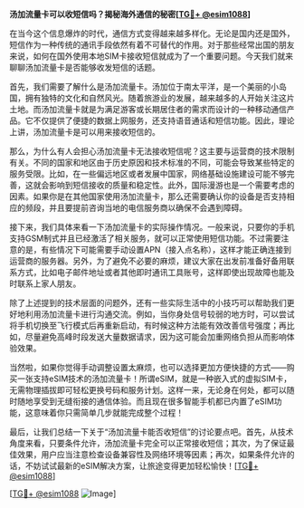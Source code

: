 **汤加流量卡可以收短信吗？揭秘海外通信的秘密[[TG💪+ @esim1088](https://t.me/s/esim1088)]**

在当今这个信息爆炸的时代，通信方式变得越来越多样化。无论是国内还是国外，短信作为一种传统的通讯手段依然有着不可替代的作用。对于那些经常出国的朋友来说，如何在国外使用本地SIM卡接收短信就成为了一个重要问题。今天我们就来聊聊汤加流量卡是否能够收发短信的话题。

首先，我们需要了解什么是汤加流量卡。汤加位于南太平洋，是一个美丽的小岛国，拥有独特的文化和自然风光。随着旅游业的发展，越来越多的人开始关注这片土地。而汤加流量卡就是为满足游客或长期居住者的需求而设计的一种移动通信产品。它不仅提供了便捷的数据上网服务，还支持语音通话和短信功能。因此，理论上讲，汤加流量卡是可以用来接收短信的。

那么，为什么有人会担心汤加流量卡无法接收短信呢？这主要与运营商的技术限制有关。不同的国家和地区由于历史原因和技术标准的不同，可能会导致某些特定的服务受限。比如，在一些偏远地区或者发展中国家，网络基础设施建设可能不够完善，这就会影响到短信接收的质量和稳定性。此外，国际漫游也是一个需要考虑的因素。如果你是在其他国家使用汤加流量卡，那么还需要确认你的设备是否支持相应的频段，并且要提前咨询当地的电信服务商以确保不会遇到障碍。

接下来，我们具体来看一下汤加流量卡的实际操作情况。一般来说，只要你的手机支持GSM制式并且已经激活了相关服务，就可以正常使用短信功能。不过需要注意的是，有些情况下可能需要手动设置APN（接入点名称），这样才能正确连接到运营商的服务器。另外，为了避免不必要的麻烦，建议大家在出发前准备好备用联系方式，比如电子邮件地址或者其他即时通讯工具账号，这样即使出现故障也能及时联系上家人朋友。

除了上述提到的技术层面的问题外，还有一些实际生活中的小技巧可以帮助我们更好地利用汤加流量卡进行沟通交流。例如，当你身处信号较弱的地方时，可以尝试将手机切换至飞行模式后再重新启动，有时候这种方法能有效改善信号强度；再比如，尽量避免高峰时段发送大量数据请求，因为这可能会加重网络负担从而影响体验效果。

当然啦，如果你觉得手动调整设置太麻烦，也可以选择更加方便快捷的方式——购买一张支持eSIM技术的汤加流量卡！所谓eSIM，就是一种嵌入式的虚拟SIM卡，无需物理插拔即可轻松更换号码和服务计划。这样一来，无论身在何处，都可以随时随地享受到无缝衔接的通信体验。而且现在很多智能手机都已内置了eSIM功能，这意味着你只需简单几步就能完成整个过程！

最后，让我们总结一下关于“汤加流量卡能否收短信”的讨论要点吧。首先，从技术角度来看，只要条件允许，汤加流量卡完全可以正常接收短信；其次，为了保证最佳效果，用户应当注意检查设备兼容性及网络环境等因素；再次，如果条件允许的话，不妨试试最新的eSIM解决方案，让旅途变得更加轻松愉快！[[TG💪+ @esim1088](https://t.me/s/esim1088)]

[[TG💪+ @esim1088](https://t.me/s/esim1088) ![Image](https://i.postimg.cc/4NQfJmqS/Snipaste-2025-05-13-00-14-12.png)]